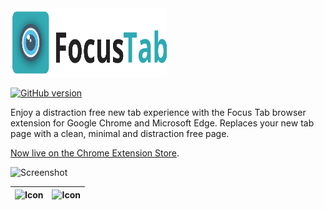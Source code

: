 <img alt="Focus Tab Logo" src="assets/images/FocusTabLogo.svg" width="250px" height="110px">

[![GitHub version](https://img.shields.io/github/manifest-json/v/DanielWinning/FocusTab?style=for-the-badge)](https://img.shields.io/github/manifest-json/v/DanielWinning/FocusTab?style=for-the-badge)

Enjoy a distraction free new tab experience with the Focus Tab browser extension for Google Chrome and Microsoft Edge.
Replaces your new tab page with a clean, minimal and distraction free page.

[Now live on the Chrome Extension Store](https://chrome.google.com/webstore/detail/focus-tab/deicnhfdmoaghjhompfakklkhgmejbpg).

![Screenshot](https://dannywinning.co.uk/assets/images/screenshot.png)

| ![Icon](https://dannywinning.co.uk/assets/images/icon128.png) | ![Icon](https://dannywinning.co.uk/assets/images/icon64.png) |
| ------------------------------------------------------------- | ------------------------------------------------------------ |
